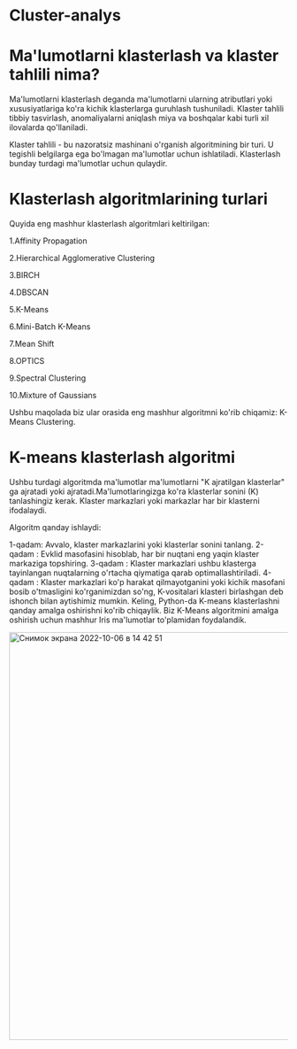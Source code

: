 # Cluster-analys

# Ma'lumotlarni klasterlash va klaster tahlili nima?

Ma'lumotlarni klasterlash deganda ma'lumotlarni ularning atributlari yoki xususiyatlariga ko'ra kichik klasterlarga guruhlash tushuniladi.
Klaster tahlili tibbiy tasvirlash, anomaliyalarni aniqlash miya va boshqalar kabi turli xil ilovalarda qo'llaniladi.

Klaster tahlili - bu nazoratsiz mashinani o'rganish algoritmining bir turi. U tegishli belgilarga ega bo'lmagan ma'lumotlar uchun ishlatiladi. 
Klasterlash bunday turdagi ma'lumotlar uchun qulaydir.
# Klasterlash algoritmlarining turlari
Quyida eng mashhur klasterlash algoritmlari keltirilgan:

1.Affinity Propagation

2.Hierarchical Agglomerative Clustering

3.BIRCH

4.DBSCAN

5.K-Means

6.Mini-Batch K-Means

7.Mean Shift

8.OPTICS

9.Spectral Clustering

10.Mixture of Gaussians

Ushbu maqolada biz ular orasida eng mashhur algoritmni ko'rib chiqamiz: K-Means Clustering.
#  K-means klasterlash algoritmi
Ushbu turdagi algoritmda ma'lumotlar ma'lumotlarni "K ajratilgan klasterlar" ga ajratadi yoki ajratadi.Ma'lumotlaringizga ko'ra klasterlar sonini (K) tanlashingiz kerak. Klaster markazlari yoki markazlar har bir klasterni ifodalaydi.

Algoritm qanday ishlaydi:

 1-qadam: Avvalo, klaster markazlarini yoki klasterlar sonini tanlang.
 2-qadam : Evklid masofasini hisoblab, har bir nuqtani eng yaqin klaster markaziga topshiring.
 3-qadam : Klaster markazlari ushbu klasterga tayinlangan nuqtalarning o'rtacha qiymatiga qarab optimallashtiriladi.
 4-qadam : Klaster markazlari ko'p harakat qilmayotganini yoki kichik masofani bosib o'tmasligini ko'rganimizdan so'ng, K-vositalari klasteri birlashgan     deb ishonch bilan aytishimiz mumkin.
Keling, Python-da K-means klasterlashni qanday amalga oshirishni ko'rib chiqaylik. Biz K-Means algoritmini amalga oshirish uchun mashhur Iris ma'lumotlar to'plamidan foydalandik.

<img width="737" alt="Снимок экрана 2022-10-06 в 14 42 51" src="https://user-images.githubusercontent.com/103623538/194281193-126149b7-4531-4ff7-bf95-ecfb85dcaea5.png">





